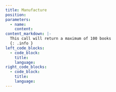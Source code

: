 ```yaml
---
title: Manufacture
position:
parameters:
  - name:
    content:
content_markdown: |-
  This call will return a maximum of 100 books
  {: .info }
left_code_blocks:
  - code_block:
    title:
    language:
right_code_blocks:
  - code_block:
    title:
    language:
---
```

